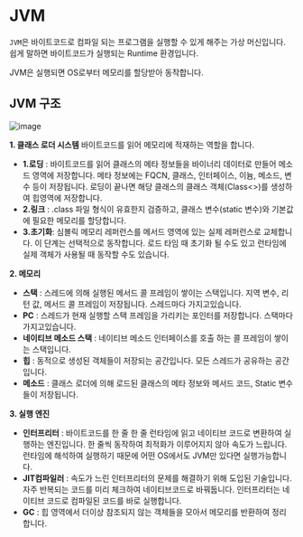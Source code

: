 # JVM

`JVM`은 바이트코드로 컴파일 되는 프로그램을 실행할 수 있게 해주는 가상 머신입니다. 쉽게 말하면 바이트코드가 실행되는 Runtime 환경입니다.

JVM은 실행되면 OS로부터 메모리를 할당받아 동작합니다.

## JVM 구조

![image](https://user-images.githubusercontent.com/53790137/154963019-af358271-a3b1-4bb9-a2aa-ff89eca1894a.png)

**1. 클래스 로더 시스템**
바이트코드를 읽어 메모리에 적재하는 역할을 합니다.
- **1.로딩** : 바이트코드를 읽어 클래스의 메타 정보들을 바이너리 데이터로 만들어 메소드 영역에 저장합니다. 메타 정보에는 FQCN, 클래스, 인터페이스, 이늄, 메소드, 변수 등이 저장됩니다. 로딩이 끝나면 해당 클래스의 클래스 객체(Class<>)를 생성하여 힙영역에 저장합니다.
- **2.링크** : .class 파일 형식이 유효한지 검증하고, 클래스 변수(static 변수)와 기본값에 필요한 메모리를 할당합니다.
- **3.초기화**: 심볼릭 메모리 레퍼런스를 메서드 영역에 있는 실제 레퍼런스로 교체합니다. 이 단계는 선택적으로 동작합니다. 로드 타임 때 초기화 될 수도 있고 런타임에 실제 객체가 사용될 때 동작할 수도 있습니다.

**2. 메모리**
- **스택** : 스레드에 의해 실행된 메서드 콜 프레임이 쌓이는 스택입니다. 지역 변수, 리턴 값, 메서드 콜 프레임이 저장됩니다. 스레드마다 가지고있습니다.
- **PC** : 스레드가 현재 실행할 스택 프레임을 가리키는 포인터를 저장합니다. 스택마다 가지고있습니다.
- **네이티브 메소드 스택** : 네이티브 메소드 인터페이스를 호출 하는 콜 프레임이 쌓이는 스택입니다.
- **힙** : 동적으로 생성된 객체들이 저장되는 공간입니다. 모든 스레드가 공유하는 공간입니다.
- **메소드** : 클래스 로더에 의해 로드된 클래스의 메타 정보와 메서드 코드, Static 변수들이 저장됩니다.

**3. 실행 엔진**
- **인터프리터** : 바이트코드를 한 줄 한 줄 런타임에 읽고 네이티브 코드로 변환하여 실행하는 엔진입니다. 한 줄씩 동작하여 최적화가 이루어지지 않아 속도가 느립니다. 런타임에 해석하여 실행하기 때문에 어떤 OS에서도 JVM만 있다면 실행가능합니다. 
- **JIT컴파일러** : 속도가 느린 인터프리터의 문제를 해결하기 위해 도입된 기술입니다. 자주 반복되는 코드를 미리 체크하여 네이티브코드로 바꿔둡니다. 인터프리터는 네이티브 코드로 컴파일된 코드를 바로 실행합니다. 
- **GC** : 힙 영역에서 더이상 참조되지 않는 객체들을 모아서 메모리를 반환하여 정리합니다. 

